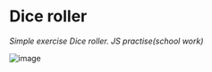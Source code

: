 Dice roller
===

*Simple exercise Dice roller. JS practise(school work)*

![image](https://user-images.githubusercontent.com/55087458/85220916-12dc4000-b3b8-11ea-9091-2985a80a10ba.png)
